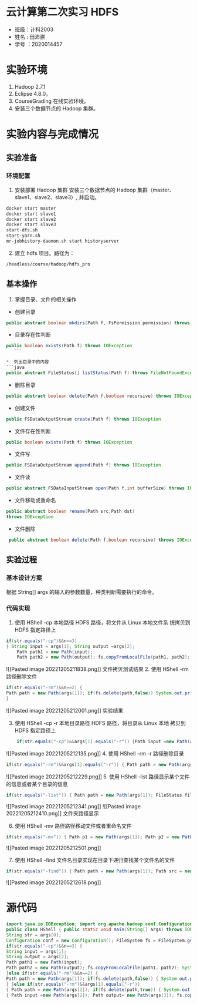 # 云计算第二次实习 HDFS
* 班级：计科2003
* 姓名 : 田沛骐
* 学号 ：2020014457
# 实验环境
1. Hadoop 2.7.1
2. Eclipse 4.8.0。
3. CourseGrading 在线实验环境。 
4.  安装三个数据节点的 Hadoop 集群。
# 实验内容与完成情况
## 实验准备
### 环境配置
1. 安装部署 Hadoop 集群 安装三个数据节点的 Hadoop 集群（master、slave1、slave2、slave3）, 并启动。
 ```bash
 docker start master 
 docker start slave1 
 docker start slave2 
 docker start slave3 
 start-dfs.sh 
 start-yarn.sh 
 mr-jobhistory-daemon.sh start historyserver
```
2.  建立 hdfs 项目。路径为：
```bash
/headless/course/hadoop/hdfs_pro 
```
## 基本操作
1.  掌握目录、文件的相关操作 
* 创建目录 
```JAVA
public abstract boolean mkdirs(Path f, FsPermission permission) throws IOException 
```

 * 目录存在性判断 
 ```JAVA
public boolean exists(Path f) throws IOException
	```

 *  列出目录中的内容 
 ```java
public abstract FileStatus[] listStatus(Path f) throws FileNotFoundException, IOException
```

*  删除目录  
```java
public abstract boolean delete(Path f,boolean recursive) throws IOException
```
* 创建文件 
```java
public FSDataOutputStream create(Path f) throws IOException
```
* 文件存在性判断
```java
public boolean exists(Path f) throws IOException
``` 
* 文件写 
```java
public FSDataOutputStream append(Path f) throws IOException 
```
*  文件读
```java
public abstract FSDataInputStream open(Path f,int bufferSize) throws IOException 
```
*  文件移动或重命名 
```java
public abstract boolean rename(Path src,Path dst)
throws IOException
```
*  文件删除 
```java
 public abstract boolean delete(Path f,boolean recursive) throws IOException 
 ```


## 实验过程
### 基本设计方案
根据 String[] args 的输入的参数数量，种类判断需要执行的命令。
### 代码实现 
1. 使用 HShell -cp 本地路径 HDFS 路径，将文件从 Linux 本地文件系 统拷贝到 HDFS 指定路径上 
```java
if(str.equals("-cp")&&n==3)
{ String input = args[1]; String output =args[2];
	Path path1 = new Path(input);
	Path path2 = new Path(output); fs.copyFromLocalFile(path1, path2); System.out.println("File"+input+"has been copyed successfully!"); }
```

![[Pasted image 20221205211838.png]]
										文件拷贝测试结果 
2. 使用 HShell -rm 路径删除文件 
```java
if(str.equals("-rm")&&n==2) { 
Path path = new Path(args[1]); if(fs.delete(path,false)) System.out.println("File"+args[1]+"has been deleted successfully!");
}
```
![[Pasted image 20221205212001.png]]
											实验结果

3.  使用 HShell -cp -r 本地目录路径 HDFS 路径，将目录从 Linux 本地 拷贝到 HDFS 指定路径上
```java
	if(str.equals("-cp")&&args[1].equals("-r")) {Path input =new Path(args[2]); Path output= new Path(args[3]); fs.copyFromLocalFile(false, true, input, output); System.out.println("Directory"+args[2]+"has been copyed successfully!"); } 
```
![[Pasted image 20221205212135.png]]
4. 使用 HShell -rm -r 路径删除目录 
```java
if(str.equals("-rm")&&args[1].equals("-r")) { Path path = new Path(args[2]); if(fs.delete(path,true)) { System.out.println("Directory"+args[2]+"has been deleted successfully!"); } }
```
![[Pasted image 20221205212229.png]]
 5. 使用 HShell -list 路径显示某个文件的信息或者某个目录的信息 
```java
if(str.equals("-list")) { Path path = new Path(args[1]); FileStatus fileS = fs.getFileStatus(path); System.out.println(fileS.toString()); } 
```
![[Pasted image 20221205212341.png]]
![[Pasted image 20221205212410.png]]
	文件夹路径显示
	
 6. 使用 HShell -mv 路径路径移动文件或者重命名文件 
 ```java
 if(str.equals("-mv")) { Path p1 = new Path(args[1]); Path p2 = new Path(args[2]); fs.rename(p1, p2); 
 ```
![[Pasted image 20221205212501.png]]


7. 使用 HShell -find 文件名目录实现在目录下递归查找某个文件名的文件 
```java
if(str.equals("-find")) { Path path = new Path(args[1]); Path src = new Path(args[2]); fs.setWorkingDirectory(src); if(!fs.exists(path)) { System.out.println("File"+args[1]+"is not found!"); }else { System.out.println(fs.getFileStatus(path).getPath()); } } 
```
![[Pasted image 20221205212618.png]]
# 源代码
```java
import java.io.IOException; import org.apache.hadoop.conf.Configuration; import org.apache.hadoop.fs.FileStatus; import org.apache.hadoop.fs.FileSystem; import org.apache.hadoop.fs.Path;
public class HShell { public static void main(String[] args) throws IOException {
String str = args[0]; 
Configuration conf = new Configuration(); FileSystem fs = FileSystem.get(conf); int n=args.length;
if(str.equals("-cp")&&n==3) {
String input = args[1]; 
String output = args[2]; 
Path path1 = new Path(input); 
Path path2 = new Path(output); fs.copyFromLocalFile(path1, path2); System.out.println("File"+input+"has been copyed successfully!"); 
}else if(str.equals("-rm")&&n==2) {
Path path = new Path(args[1]); if(fs.delete(path,false)) { System.out.println("File"+args[1]+"has been deleted successfully!"); 
} }else if(str.equals("-rm")&&args[1].equals("-r")) 
{ Path path = new Path(args[2]); if(fs.delete(path,true)) { System.out.println("Directory"+args[2]+"has been deleted successfully!"); } }else if(str.equals("-cp")&&args[1].equals("-r")) 
{ Path input =new Path(args[2]); Path output= new Path(args[3]); fs.copyFromLocalFile(false, true, input, output); System.out.println("Directory"+args[2]+"has been copyed successfully!"); }else if(str.equals("-list")) { Path path = new Path(args[1]); FileStatus fileS = fs.getFileStatus(path); System.out.println(fileS.toString()); }else if(str.equals("-mv")) { Path p1 = new Path(args[1]); Path p2 = new Path(args[2]); fs.rename(p1, p2); }else if(str.equals("-find")) { Path path = new Path(args[1]); Path src = new Path(args[2]); fs.setWorkingDirectory(src); if(!fs.exists(path)) { System.out.println("File"+args[1]+"is not found!"); }else {  System.out.println(fs.getFileStatus(path).getPath()); } }else { System.out.println("Input Errors!"); } } }
```

